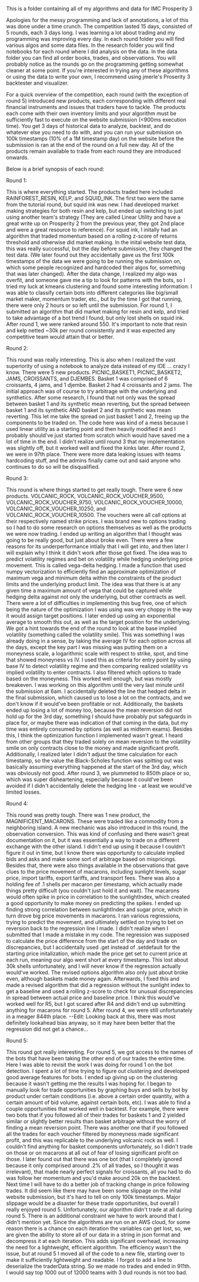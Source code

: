 This is a folder containing all of my algorithms and data for IMC Prosperity 3

Apologies for the messy programming and lack of annotations, a lot of this was done under a time crunch. The competition lasted 15 days, consisted of 5 rounds, each 3 days long. I was learning a lot about trading and my programming was improving every day. In each round folder you will find various algos and some data files. In the research folder you will find notebooks for each round where I did analysis on the data. In the data folder you can find all order books, trades, and observations. You will probably notice as the rounds go on the programming getting somewhat cleaner at some point. If you're interested in trying any of these algorithms or using the data to write your own, I recommend using jmerle's Proserity 3 backtester and visualizer.

For a quick overview of the competition, each round (with the exception of round 5) introduced new products, each corresponding with different real financial instruments and issues that traders have to tackle. The products each come with their own inventory limits and your algorithm must be sufficiently fast to execute on the website submission (<900ms execution time). You get 3 days of historical data to analyze, backtest, and do whatever else you need to do with, and you can run your submission on 100k timestamps (10% of a 1M timestamp day) on the website before the submission is ran at the end of the round on a full new day. All of the products remain available to trade from each round they are introduced onwards.

Below is a brief synopsis of each round:


Round 1:

This is where everything started. The products traded here included RAINFOREST_RESIN, KELP, and SQUID_INK. The first two were the same from the tutorial round, but squid ink was new. I had developed market making strategies for both resin and kelp, but ended up switching to just using another team's strategy (They are called Linear Utility and have a great write up on Prosperity 2 from the previous year, they got 2nd place and were a great resource to reference). For squid ink, I initally had an algorithm that traded momentum based on a rolling z-score of returns threshold and otherwise did market making. In the inital website test data, this was really successful, but the day before submission, they changed the test data. (We later found out they accidentally gave us the first 100k timestamps of the data we were going to be running the submission on, which some people recognized and hardcoded their algos for, something that was later changed). After the data change, I realized my algo was overfit, and someone gave me a tip to look for patterns with the bots, so I tried my luck at kmeans clustering and found some interesting information: I was able to classify certain bots into different categories like big/small market maker, momentum trader, etc., but by the time I got that running, there were only 2 hours or so left until the submission. For round 1, I submitted an algorithm that did market making for resin and kelp, and tried to take advantage of a bot trend I found, but only lost shells on squid ink. After round 1, we were ranked around 550. It's important to note that resin and kelp netted ~30k per round consistently and it was expected any competitive team would attain that or better.


Round 2:

This round was really interesting. This is also when I realized the vast superiority of using a notebook to analyze data instead of my IDE ... crazy I know. There were 5 new products. PICNIC_BASKET1, PICNIC_BASKET2, JAMS, CROISSANTS, and DJEMBES. Basket 1 was comprised of 6 croissants, 4 jams, and 1 djembe. Basket 2 had 4 croissants and 2 jams. The initial approach was of course to try arbitrage with the underlying and synthetics. After some research, I found that not only was the spread between basket 1 and its synthetic mean reverting, but the spread between basket 1 and its synthetic AND basket 2 and its synthetic was mean reverting. This let me take the spread on just basket 1 and 2, freeing up the components to be traded on. The code here was kind of a mess because I used linear utility as a starting point and then heavily modified it and I probably should've just started from scratch which would have saved me a lot of time in the end. I didn't realize until round 3 that my implementation was slightly off, but it worked well and fixed the kinks later. After round 2, we were in 97th place. There were more data leaking issues with teams hardcoding stuff, and the admins finally came out and said anyone who continues to do so will be disqualified.


Round 3:

This round is where things started to get really tough. There were 6 new products. VOLCANIC_ROCK, VOLCANIC_ROCK_VOUCHER_9500, VOLCANIC_ROCK_VOUCHER_9750, VOLCANIC_ROCK_VOUCHER_10000, VOLCANIC_ROCK_VOUCHER_10250, and VOLCANIC_ROCK_VOUCHER_10500. The vouchers were all call options at their respectively named strike prices. I was brand new to options trading so I had to do some research on options themselves as well as the products we were now trading. I ended up writing an algorithm that I thought was going to be really good, but just about broke even. There were a few reasons for its underperformance intially that I will get into, and then later I will explain why I think it didn't work after those got fixed. The idea was to predict volatility regimes and bet on volatility while hedging underlying price movement. This is called vega-delta hedging. I made a function that used numpy vectorization to efficiently find an approximate optimization of maximum vega and minimum delta within the constraints of the product limits and the underlying product limit. The idea was that there is at any given time a maximum amount of vega that could be captured while hedging delta against not only the underlying, but other contracts as well. There were a lot of difficulties in implementing this bug free, one of which being the nature of the optimization I was using was very choppy in the way it would assign target positions. I later ended up using an exponential average to smooth this out, as well as the target position for the underlying. We got a hint towards the end of the round to look at the base implied volatility (something called the volatility smile). This was something I was already doing in a sense, by taking the average IV for each option across all the days, except the key part I was missing was putting them on a moneyness scale, a logarithmic scale with respect to strike, spot, and time that showed moneyness vs IV. I used this as criteria for entry point by using base IV to detect volatility regime and then comparing realized volatility vs implied volatility to enter contracts. I also filtered which options to trade based on the moneyness. This worked well enough, but was mostly breakeven. I was working on this algorithm until the very last minute until the submission at 6am. I accidentally deleted the line that hedged delta in the final submission, which caused us to lose a lot on the contracts, and we don't know if it would've been profitable or not. Additionally, the baskets ended up losing a lot of money too, because the mean reversion did not hold up for the 3rd day, something I should have probably put safeguards in place for, or maybe there was indication of that coming in the data, but my time was entirely consumed by options (as well as midterm exams). Besides this, I think the optimization function I implemented wasn't great. I heard from other groups that they traded solely on mean reversion to the volatility smile on only contracts close to the money and made significant profit. Additionally, I realized later I didn't adjust the time calculation for each timestamp, so the value the Black-Scholes function was spitting out was basically assuming everything happened at the start of the 3rd day, which was obviously not good. After round 3, we plummeted to 850th place or so, which was super disheartening, especially because it could've been avoided if I didn't accidentally delete the hedging line - at least we would've limited losses.


Round 4:

This round was pretty tough. There was 1 new product, the MAGNIFICENT_MACARONS. These were traded like a commodity from a neighboring island. A new mechanic was also introduced in this round, the observation conversion. This was kind of confusing and there wasn't great documentation on it, but it was essentially a way to trade on a different exchange with the other island. I didn't end up using it because I couldn't figure it out in time, but I know there was opportunity to calculate implied bids and asks and make some sort of arbitrage based on mispricings. Besides that, there were also things available in the observations that gave clues to the price movement of macarons, including sunlight levels, sugar price, import tariffs, export tariffs, and transport fees. There was also a holding fee of .1 shells per macaron per timestamp, which actually made things pretty difficult (you couldn't just hold it and wait). The macarons would often spike in price in correlation to the sunlightIndex, which created a good opportunity to make money on predicting the spikes. I ended up finding strong correlation between sunlightIndex and sugar price, which in turn drove big price movements in macarons. I ran various regressions, trying to predict the movement, and ultimately settled on trying to bet on reversion back to the regression line I made. I didn't realize when I submitted that I made a mistake in my code. The regression was supposed to calculate the price difference from the start of the day and trade on discrepancies, but I accidentally used .get instead of .setdefault for the starting price initalization, which made the price get set to current price at each run, meaning our algo went short at every timestamp. This lost about 30k shells unfortunately, and I will never know if the regression actually would've worked. The revised options algorithm also only just about broke even, although baskets made money again. Afterwards, I fixed this and made a revised algorithm that did a regression without the sunlight index to get a baseline and used a rolling z-score to check for unusual discrepancies in spread between actual price and baseline price. I think this would've worked well for R5, but I got scared after R4 and didn't end up submitting anything for macarons for round 5. After round 4, we were still unfortunately in a meager 844th place. --Edit: Looking back at this, there was most definitely lookahead bias anyway, so it may have been better that the regression did not get a chance...


Round 5:

This round got really interesting. For round 5, we got access to the names of the bots that have been taking the other end of our trades the entire time. Here I was able to revisit the work I was doing for round 1 on the bot detection. I spent a lot of time trying to figure out clustering and developed good average features for bots. I ended up giving up on the clustering because it wasn't getting me the results I was hoping for. I began to manually look for trade opportunities by graphing buys and sells by bot by product under certain conditions (i.e. above a certain order quantity, with a certain amount of bid volume, against certain bots, etc). I was able to find a couple opportunities that worked well in backtest. For example, there were two bots that if you followed all of their trades for baskets 1 and 2 yielded similar or slightly better results than basket arbitrage without the worry of finding a mean reversion point. There was another one that if you followed all the trades for each voucher filtered by moneyness made significant profit, and this was replicable to the underlying volcanic rock as well. I couldn't find anything for basket components unfortunately, so I didn't trade on those or on macarons at all out of fear of losing significant profit on those. I later found out that there was one bot (that I completely ignored because it only comprised around .2% of all trades, so I thought it was irrelevant), that made nearly perfect signals for croissants, all you had to do was follow her momentum and you'd make around 20k on the backtest. Next time I will have to do a better job of tracking change in price following trades. It did seem like there may have been some slippage on the inital website submission, but it's hard to tell on only 100k timestamps. Major slippage would be a disaster for these trade opportunities, but overall I really enjoyed round 5. Unfortunately, our algorithm didn't trade at all during round 5. There is an additional constraint we have to work around that I didn't mention yet. Since the algorithms are run on an AWS cloud, for some reason there is a chance on each iteration the variables can get lost, so, we are given the ability to store all of our data in a string in json format and decompress it at each iteration. This adds significant overhead, increasing the need for a lightweight, efficient algorithm. The efficiency wasn't the issue, but at round 5 I moved all of the code to a new file, starting over to make it sufficiently lightweight and readable. I forgot to add a line to deserialize the traderData string. So we made no trades and ended in 911th. I would say top 1000 out of 12000 teams with 3 dud rounds is not too bad.
